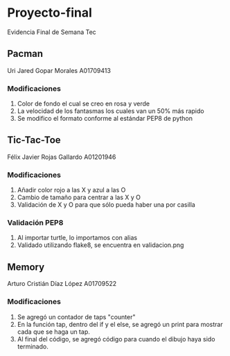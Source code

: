 # Proyecto-final
Evidencia Final de Semana Tec

## Pacman

Uri Jared Gopar Morales A01709413

### Modificaciones   

1. Color de fondo el cual se creo en rosa y verde
2. La velocidad de los fantasmas los cuales van un 50% más rapido
3. Se modifico el formato conforme al estándar PEP8 de python

## Tic-Tac-Toe

Félix Javier Rojas Gallardo A01201946

### Modificaciones

1. Añadir color rojo a las X y azul a las O
2. Cambio de tamaño para centrar a las X y O
3. Validación de X y O para que sólo pueda haber una por casilla

### Validación PEP8

1. Al importar turtle, lo importamos con alias
2. Validado utilizando flake8, se encuentra en validacion.png

## Memory

Arturo Cristián Díaz López A01709522

### Modificaciones

1. Se agregó un contador de taps "counter"
2. En la función tap, dentro del if y el else, se agregó un print para mostrar cada que se haga un tap.
3. Al final del código, se agregó código para cuando el dibujo haya sido terminado.
